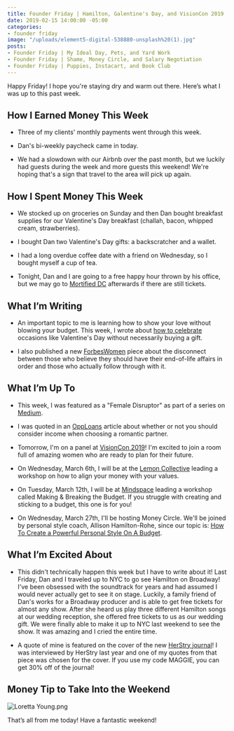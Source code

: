 ```yaml
---
title: Founder Friday | Hamilton, Galentine's Day, and VisionCon 2019
date: 2019-02-15 14:00:00 -05:00
categories:
- founder friday
image: "/uploads/element5-digital-538880-unsplash%20(1).jpg"
posts:
- Founder Friday | My Ideal Day, Pets, and Yard Work
- Founder Friday | Shame, Money Circle, and Salary Negotiation
- Founder Friday | Puppies, Instacart, and Book Club
---
```


Happy Friday! I hope you're staying dry and warm out there. Here’s what I was up to this past week.

## **How I Earned Money This Week**

* Three of my clients' monthly payments went through this week.

* Dan's bi-weekly paycheck came in today.

* We had a slowdown with our Airbnb over the past month, but we luckily had guests during the week and more guests this weekend! We're hoping that's a sign that travel to the area will pick up again.

## **How I Spent Money This Week**

* We stocked up on groceries on Sunday and then Dan bought breakfast supplies for our Valentine's Day breakfast (challah, bacon, whipped cream, strawberries).

* I bought Dan two Valentine's Day gifts: a backscratcher and a wallet. 

* I had a long overdue coffee date with a friend on Wednesday, so I bought myself a cup of tea.

* Tonight, Dan and I are going to a free happy hour thrown by his office, but we may go to [Mortified DC](http://getmortified.com/event/attend-mortified/) afterwards if there are still tickets. 

## **What I’m Writing**

* An important topic to me is learning how to show your love without blowing your budget. This week, I wrote about [how to celebrate](https://www.maggiegermano.com/blog/how-to-celebrate-valentines-day-without-buying-gifts/) occasions like Valentine's Day without necessarily buying a gift. 

* I also published a new [ForbesWomen](http://www.forbes.com/sites/maggiegermano/2019/02/14/despite-their-pr…dont-have-a-will/) piece about the disconnect between those who believe they should have their end-of-life affairs in order and those who actually follow through with it. 

## **What I’m Up To**

* This week, I was featured as a "Female Disruptor" as part of a series on [Medium](https://medium.com/authority-magazine/female-disruptors-maggie-germano-is-highlighting-the-correlation-between-money-and-womens-rights-805be79cd0e5?fbclid=IwAR04Br83ilD1FZnfCjZQbB1jL9Dn0kutpPeGhfo9P6zuGplp7-aGQC401bE).

* I was quoted in an [OppLoans](https://www.opploans.com/blog/should-income-matter-when-choosing-a-partner/?fbclid=IwAR36UL_VtjTe7cxZfhcGWoZU6C6Ll7AgFm6ZhaUQ__WxCfCKlp0DDlh14Mc) article about whether or not you should consider income when choosing a romantic partner.

* Tomorrow, I'm on a panel at [VisionCon 2019](https://www.eventbrite.com/e/visioncon-2019-tickets-53412826201)! I'm excited to join a room full of amazing women who are ready to plan for their future.

* On Wednesday, March 6th, I will be at the [Lemon Collective](https://www.eventbrite.com/e/aligning-your-money-with-your-values-tickets-54778910195) leading a workshop on how to align your money with your values. 

* On Tuesday, March 12th, I will be at [Mindspace](https://www.eventbrite.com/e/making-breaking-the-budget-tickets-55047193638) leading a workshop called Making & Breaking the Budget. If you struggle with creating and sticking to a budget, this one is for you!

* On Wednesday, March 27th, I'll be hosting Money Circle. We'll be joined by personal style coach, Allison Hamilton-Rohe, since our topic is: [How To Create a Powerful Personal Style On A Budget](https://www.eventbrite.com/e/money-circle-how-to-create-a-powerful-personal-style-on-a-budget-tickets-54939672038).

## **What I’m Excited About**

* This didn't technically happen this week but I have to write about it! Last Friday, Dan and I traveled up to NYC to go see Hamilton on Broadway! I've been obsessed with the soundtrack for years and had assumed I would never actually get to see it on stage. Luckily, a family friend of Dan's works for a Broadway producer and is able to get free tickets for almost any show. After she heard us play three different Hamilton songs at our wedding reception, she offered free tickets to us as our wedding gift. We were finally able to make it up to NYC last weekend to see the show. It was amazing and I cried the entire time.

* A quote of mine is featured on the cover of the new [HerStry journal](http://herstryblg.com/marketplace/herstry-journal-coming-soon?fbclid=IwAR1FFkwA27hFZqMBOpf32UMT0oJbntBVR0GrgNCIMPCKlJPUqgJVIYF3pic)! I was interviewed by HerStry last year and one of my quotes from that piece was chosen for the cover. If you use my code MAGGIE, you can get 30% off of the journal!

## **Money Tip to Take Into the Weekend**

![Loretta Young.png](/uploads/Loretta%20Young.png)

That’s all from me today! Have a fantastic weekend!